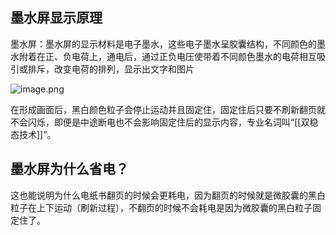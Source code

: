 ## 墨水屏显示原理

墨水屏：墨水屏的显示材料是电子墨水，这些电子墨水呈胶囊结构，不同颜色的墨水附着在正、负电荷上，通电后，通过正负电压使带着不同颜色墨水的电荷相互吸引或排斥，改变电荷的排列，显示出文字和图片

![image.png](https://tc8483.oss-cn-beijing.aliyuncs.com/img/20241019223747.png)

在形成画面后，黑白颜色粒子会停止运动并且固定住，固定住后只要不刷新翻页就不会闪烁，即便是中途断电也不会影响固定住后的显示内容，专业名词叫“[[双稳态技术]]”。

## 墨水屏为什么省电？

这也能说明为什么电纸书翻页的时候会更耗电，因为翻页的时候就是微胶囊的黑白粒子在上下运动（刷新过程），不翻页的时候不会耗电是因为微胶囊的黑白粒子固定住了。